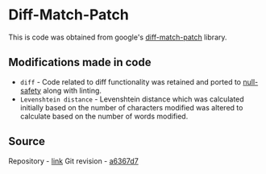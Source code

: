 # Diff-Match-Patch

This is code was obtained from google's [diff-match-patch](https://github.com/google/diff-match-patch) library.

## Modifications made in code

- `diff` - Code related to diff functionality was retained and ported to [null-safety](https://dart.dev/null-safety) along with linting.
- `Levenshtein distance` - Levenshtein distance which was calculated initially based on the number of characters modified was altered to calculate based on the number of words modified.

## Source
Repository - [link](https://github.com/google/diff-match-patch)
Git revision - [a6367d7](https://github.com/google/diff-match-patch/commit/a6367d7866833ac037fbdefcdbcbee4def86e326)
